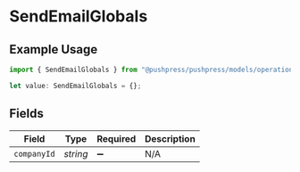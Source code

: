 # SendEmailGlobals

## Example Usage

```typescript
import { SendEmailGlobals } from "@pushpress/pushpress/models/operations";

let value: SendEmailGlobals = {};
```

## Fields

| Field              | Type               | Required           | Description        |
| ------------------ | ------------------ | ------------------ | ------------------ |
| `companyId`        | *string*           | :heavy_minus_sign: | N/A                |